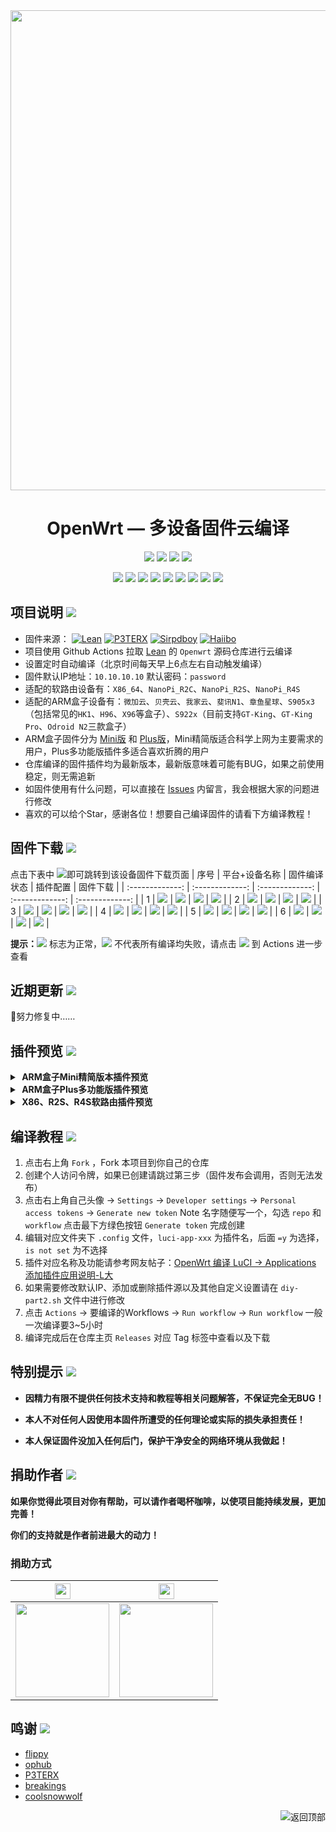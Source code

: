 <div align="center">
<img width="768" src="https://cdn.jsdelivr.net/gh/haiibo/OpenWrt/image/openwrt.png"/>
<h1>OpenWrt — 多设备固件云编译</h1>

<img src="https://img.shields.io/github/downloads/haiibo/OpenWrt/total.svg?style=for-the-badge&color=green"/>
<img src="https://img.shields.io/github/stars/haiibo/OpenWrt.svg?style=for-the-badge&color=orange"/>
<img src="https://img.shields.io/github/forks/haiibo/OpenWrt.svg?style=for-the-badge&color=ff69b4"/>
<img src="https://img.shields.io/github/license/haiibo/OpenWrt.svg?style=for-the-badge&color=blueviolet"/>

[![](https://img.shields.io/badge/-目录:-696969.svg)](#readme) [![](https://img.shields.io/badge/-项目说明-FFFFFF.svg)](#项目说明-) [![](https://img.shields.io/badge/-固件下载-FFFFFF.svg)](#固件下载-) [![](https://img.shields.io/badge/-近期更新-FFFFFF.svg)](#近期更新-) [![](https://img.shields.io/badge/-插件预览-FFFFFF.svg)](#插件预览-) [![](https://img.shields.io/badge/-编译教程-FFFFFF.svg)](#编译教程-) [![](https://img.shields.io/badge/-特别提示-FFFFFF.svg)](#特别提示-) [![](https://img.shields.io/badge/-捐助作者-FFFFFF.svg)](#捐助作者-) [![](https://img.shields.io/badge/-鸣谢-FFFFFF.svg)](#鸣谢-)
</div>


## 项目说明 [![](https://img.shields.io/badge/-项目基本介绍-FFFFFF.svg)](#项目说明-)
- 固件来源：
[![Lean](https://img.shields.io/badge/Lede-Lean-red.svg?style=flat&logo=appveyor)](https://github.com/coolsnowwolf/lede)
[![P3TERX](https://img.shields.io/badge/OpenWrt-P3TERX-orange.svg?style=flat&logo=appveyor)](https://github.com/P3TERX/Actions-OpenWrt)
[![Sirpdboy](https://img.shields.io/badge/Package-Sirpdboy-blueviolet.svg?style=flat&logo=appveyor)](https://github.com/sirpdboy/sirpdboy-package)
[![Haiibo](https://img.shields.io/badge/Build-Haiibo-success.svg?style=flat&logo=appveyor)](https://github.com/haiibo/OpenWrt)
- 项目使用 Github Actions 拉取 [Lean](https://github.com/coolsnowwolf/lede) 的 `Openwrt` 源码仓库进行云编译
- 设置定时自动编译（北京时间每天早上6点左右自动触发编译）
- 固件默认IP地址：`10.10.10.10` 默认密码：`password`
- 适配的软路由设备有：`X86_64`、`NanoPi_R2C`、`NanoPi_R2S`、`NanoPi_R4S`
- 适配的ARM盒子设备有：`微加云`、`贝壳云`、`我家云`、`斐讯N1`、`章鱼星球`、`S905x3`（包括常见的`HK1`、`H96`、`X96`等盒子）、`S922x`（目前支持`GT-King`、`GT-King Pro`、`Odroid N2`三款盒子） 
- ARM盒子固件分为 [Mini版](https://github.com/haiibo/OpenWrt/releases/tag/ARMv8_MINI) 和 [Plus版](https://github.com/haiibo/OpenWrt/releases/tag/ARMv8_PLUS)，Mini精简版适合科学上网为主要需求的用户，Plus多功能版插件多适合喜欢折腾的用户
- 仓库编译的固件插件均为最新版本，最新版意味着可能有BUG，如果之前使用稳定，则无需追新
- 如固件使用有什么问题，可以直接在 [Issues](https://github.com/haiibo/OpenWrt/issues) 内留言，我会根据大家的问题进行修改
- 喜欢的可以给个Star，感谢各位！想要自己编译固件的请看下方编译教程！


## 固件下载 [![](https://img.shields.io/badge/-编译状态及下载链接-FFFFFF.svg)](#固件下载-)
点击下表中 [![](https://img.shields.io/badge/下载-链接-blueviolet.svg?style=flat&logo=hack-the-box)](https://github.com/haiibo/OpenWrt/releases)即可跳转到该设备固件下载页面
|   序号   |    平台+设备名称    |    固件编译状态    |   插件配置   |   固件下载   |
| :-------------: | :-------------: | :-------------: | :-------------: | :-------------: |
| 1 | [![](https://img.shields.io/badge/OpenWrt-X86_64位-green.svg?logo=openwrt)](https://github.com/haiibo/OpenWrt/blob/main/.github/workflows/X86_64-OpenWrt.yml) | [![](https://github.com/haiibo/OpenWrt/actions/workflows/X86_64-OpenWrt.yml/badge.svg)](https://github.com/haiibo/OpenWrt/actions/workflows/X86_64-OpenWrt.yml) | [![](https://img.shields.io/badge/编译-配置-orange.svg?logo=apache-spark)](https://github.com/haiibo/OpenWrt/blob/main/x86/.config) | [![](https://img.shields.io/badge/下载-链接-blueviolet.svg?logo=hack-the-box)](https://github.com/haiibo/OpenWrt/releases/tag/x86_64) |
| 2 | [![](https://img.shields.io/badge/OpenWrt-ARMv8_Mini-green.svg?logo=openwrt)](https://github.com/haiibo/OpenWrt/blob/main/.github/workflows/ARMv8_Mini-OpenWrt.yml) | [![](https://github.com/haiibo/OpenWrt/actions/workflows/ARMv8_Mini-OpenWrt.yml/badge.svg)](https://github.com/haiibo/OpenWrt/actions/workflows/ARMv8_Mini-OpenWrt.yml) | [![](https://img.shields.io/badge/编译-配置-orange.svg?logo=apache-spark)](https://github.com/haiibo/OpenWrt/blob/main/armv8/mini/.config) | [![](https://img.shields.io/badge/下载-链接-blueviolet.svg?logo=hack-the-box)](https://github.com/haiibo/OpenWrt/releases/tag/ARMv8_MINI) |
| 3 | [![](https://img.shields.io/badge/OpenWrt-ARMv8_Plus-green.svg?logo=openwrt)](https://github.com/haiibo/OpenWrt/blob/main/.github/workflows/ARMv8_Plus-OpenWrt.yml) | [![](https://github.com/haiibo/OpenWrt/actions/workflows/ARMv8_Plus-OpenWrt.yml/badge.svg)](https://github.com/haiibo/OpenWrt/actions/workflows/ARMv8_Plus-OpenWrt.yml) | [![](https://img.shields.io/badge/编译-配置-orange.svg?logo=apache-spark)](https://github.com/haiibo/OpenWrt/blob/main/armv8/plus/.config) | [![](https://img.shields.io/badge/下载-链接-blueviolet.svg?logo=hack-the-box)](https://github.com/haiibo/OpenWrt/releases/tag/ARMv8_PLUS) |
| 4 | [![](https://img.shields.io/badge/OpenWrt-NanoPi_R2C-green.svg?logo=openwrt)](https://github.com/haiibo/OpenWrt/blob/main/.github/workflows/NanoPi_R2C-OpenWrt.yml) | [![](https://github.com/haiibo/OpenWrt/actions/workflows/NanoPi_R2C-OpenWrt.yml/badge.svg)](https://github.com/haiibo/OpenWrt/actions/workflows/NanoPi_R2C-OpenWrt.yml) | [![](https://img.shields.io/badge/编译-配置-orange.svg?logo=apache-spark)](https://github.com/haiibo/OpenWrt/blob/main/nanopi/r2c.config) | [![](https://img.shields.io/badge/下载-链接-blueviolet.svg?logo=hack-the-box)](https://github.com/haiibo/OpenWrt/releases/tag/NanoPi_R2C) |
| 5 | [![](https://img.shields.io/badge/OpenWrt-NanoPi_R2S-green.svg?logo=openwrt)](https://github.com/haiibo/OpenWrt/blob/main/.github/workflows/NanoPi_R2S-OpenWrt.yml) | [![](https://github.com/haiibo/OpenWrt/actions/workflows/NanoPi_R2S-OpenWrt.yml/badge.svg)](https://github.com/haiibo/OpenWrt/actions/workflows/NanoPi_R2S-OpenWrt.yml) | [![](https://img.shields.io/badge/编译-配置-orange.svg?logo=apache-spark)](https://github.com/haiibo/OpenWrt/blob/main/nanopi/r2s.config) | [![](https://img.shields.io/badge/下载-链接-blueviolet.svg?logo=hack-the-box)](https://github.com/haiibo/OpenWrt/releases/tag/NanoPi_R2S) |
| 6 | [![](https://img.shields.io/badge/OpenWrt-NanoPi_R4S-green.svg?logo=openwrt)](https://github.com/haiibo/OpenWrt/blob/main/.github/workflows/NanoPi_R4S-OpenWrt.yml) | [![](https://github.com/haiibo/OpenWrt/actions/workflows/NanoPi_R4S-OpenWrt.yml/badge.svg)](https://github.com/haiibo/OpenWrt/actions/workflows/NanoPi_R4S-OpenWrt.yml) | [![](https://img.shields.io/badge/编译-配置-orange.svg?logo=apache-spark)](https://github.com/haiibo/OpenWrt/blob/main/nanopi/r4s.config) | [![](https://img.shields.io/badge/下载-链接-blueviolet.svg?logo=hack-the-box)](https://github.com/haiibo/OpenWrt/releases/tag/NanoPi_R4S) |

**提示：**[![](https://img.shields.io/badge/设备-passing-32CD32.svg?logo=github)](https://github.com/haiibo/OpenWrt/actions) 标志为正常，[![](https://img.shields.io/badge/设备-failing-DC143C.svg?logo=github)](https://github.com/haiibo/OpenWrt/actions) 不代表所有编译均失败，请点击 [![](https://img.shields.io/badge/设备-状态-32CD32.svg?logo=github)](https://github.com/haiibo/OpenWrt/actions) 到 Actions 进一步查看


## 近期更新 [![](https://img.shields.io/badge/-近期固件更新-FFFFFF.svg)](#近期更新-)
  🤣努力修复中……


## 插件预览 [![](https://img.shields.io/badge/-固件插件及功能预览-FFFFFF.svg)](#插件预览-)
<details>
<summary><b>&nbsp;ARM盒子Mini精简版本插件预览</b></summary>
<br/>
<img src="https://cdn.jsdelivr.net/gh/haiibo/OpenWrt/image/mini.jpg"/>
</details>

<details>
<summary><b>&nbsp;ARM盒子Plus多功能版插件预览</b></summary>
<br/>
<img src="https://cdn.jsdelivr.net/gh/haiibo/OpenWrt/image/plus.jpg"/>
</details>

<details>
<summary><b>&nbsp;X86、R2S、R4S软路由插件预览</b></summary>
<br/>
<details>
<summary><b>├── 状态</b></summary>
　├── 概况<br/>
　├── 防火墙<br/>
　├── 路由表<br/>
　├── 系统日志<br/>
　├── 内核日志<br/>
　├── 系统进程<br/>
　├── 实时信息<br/>
　├── 实时监控<br/>
　├── 负载均衡<br/>
　└── 释放内存
</details>
<details>
<summary><b>├── 系统</b></summary>
　├── 系统<br/>
　├── 管理权<br/>
　├── TTYD 终端<br/>
　├── 软件包<br/>
　├── 启动项<br/>
　├── 计划任务<br/>
　├── 挂载点<br/>
　├── 磁盘管理<br/>
　├── 高级设置<br/>
　├── LED 配置<br/>
　├── 备份/升级<br/>
　├── 文件管理<br/>
　├── 定时重启<br/>
　├── 文件传输<br/>
　├── Argon 主题设置<br/>
　└── 重启<br/>
　└── 关机
</details>
<details>
<summary><b>├── 服务</b></summary>
　├── PassWall<br/>
　├── 甜糖心愿自动采集<br/>
　├── Hello World<br/>
　├── Adblock Plus+<br/>
　├── iKoolProxy 滤广告<br/>
　├── Bypass<br/>
　├── 广告屏蔽大师 Plus+<br/>
　├── AdGuard Home<br/>
　├── 京东签到服务<br/>
　├── ShadowSocksR Plus+<br/>
　├── 易友云文件管理器<br/>
　├── DDNS.to内网穿透<br/>
　├── 微信推送<br/>
　├── 全能推送<br/>
　├── MosDNS<br/>
　├── 上网时间控制<br/>
　├── 解锁网易云灰色歌曲<br/>
　├── OpenClash<br/>
　├── 动态 DNS<br/>
　├── WiFi 计划<br/>
　├── SmartDNS<br/>
　├── 网络唤醒<br/>
　├── 迅雷快鸟<br/>
　├── UU游戏加速器<br/>
　├── Frps<br/>
　├── Frp 内网穿透<br/>
　├── AirPlay 2 音频接收<br/>
　├── Gost<br/>
　├── KMS 服务器<br/>
　├── uHTTPd<br/>
　├── udpxy<br/>
　├── UPnP<br/>
　├── Nps 内网穿透<br/>
　├── Docker CE 容器<br/>
　└── MWAN3 分流助手
</details>
<details>
<summary><b>├── Docker</b></summary>
　├── 概览<br/>
　├── 容器<br/>
　├── 镜像<br/>
　├── 网络<br/>
　├── 存储卷<br/>
　├── 事件<br/>
　└── 设置
</details>
<details>
<summary><b>├── 网络存储</b></summary>
　├── NFS 管理<br/>
　├── 阿里云盘 WebDAV<br/>
　├── 微力同步<br/>
　├── qBittorrent<br/>
　├── USB 打印服务器<br/>
　├── 硬盘休眠<br/>
　├── Transmission<br/>
　├── 挂载 SMB 网络共享<br/>
　├── 网络共享<br/>
　├── FTP 服务器<br/>
　├── Rclone<br/>
　├── Aria2 配置<br/>
　└── miniDLNA
</details>
<details>
<summary><b>├── VPN</b></summary>
　├── V2ray 服务器<br/>
　├── SoftEther VPN 服务器<br/>
　├── OpenVPN 服务器<br/>
　├── PPTP VPN 服务器<br/>
　├── IPSec VPN 服务器<br/>
　└── ZeroTier
</details>
<details>
<summary><b>├── 网络</b></summary>
　├── 接口<br/>
　├── 无线<br/>
　├── DHCP/DNS<br/>
　├── 主机名<br/>
　├── IP/MAC 绑定<br/>
　├── 静态路由<br/>
　├── 防火墙<br/>
　├── 诊断<br/>
　├── Socat<br/>
　├── 应用过滤<br/>
　├── 网速控制<br/>
　├── 多线多拨<br/>
　├── 负载均衡<br/>
　└── Turbo ACC 网络加速
</details>
<details>
<summary><b>├── 带宽监控</b></summary>
　├── 显示<br/>
　├── 配置<br/>
　├── 备份<br/>
　└── 实时流量监测
</details>
　└── <b>退出</b>
</details>


## 编译教程 [![](https://img.shields.io/badge/-项目基本编译教程-FFFFFF.svg)](#编译教程-)
1. 点击右上角 `Fork` ，Fork 本项目到你自己的仓库
2. 创建个人访问令牌，如果已创建请跳过第三步（固件发布会调用，否则无法发布）
3. 点击右上角自己头像 → `Settings` → `Developer settings` → `Personal access tokens` → `Generate new token` Note 名字随便写一个，勾选 `repo` 和 `workflow` 点击最下方绿色按钮 `Generate token` 完成创建
4. 编辑对应文件夹下 `.config` 文件，`luci-app-xxx` 为插件名，后面 `=y` 为选择，`is not set` 为不选择
5. 插件对应名称及功能请参考网友帖子：[OpenWrt 编译 LuCI -> Applications 添加插件应用说明-L大](https://www.right.com.cn/forum/thread-3682029-1-1.html)
6. 如果需要修改默认IP、添加或删除插件源以及其他自定义设置请在 `diy-part2.sh` 文件中进行修改
7. 点击 `Actions` → 要编译的Workflows → `Run workflow` → `Run workflow` 一般一次编译要3~5小时
8. 编译完成后在仓库主页 `Releases` 对应 Tag 标签中查看以及下载


## 特别提示 [![](https://img.shields.io/badge/-个人免责声明-FFFFFF.svg)](#特别提示-)

- **因精力有限不提供任何技术支持和教程等相关问题解答，不保证完全无BUG！**

- **本人不对任何人因使用本固件所遭受的任何理论或实际的损失承担责任！**

- **本人保证固件没加入任何后门，保护干净安全的网络环境从我做起！**


## 捐助作者 [![](https://img.shields.io/badge/-请我喝咖啡啦-FFFFFF.svg)](#捐助作者-)

**如果你觉得此项目对你有帮助，可以请作者喝杯咖啡，以使项目能持续发展，更加完善！**

**你们的支持就是作者前进最大的动力！**

### 捐助方式
| <img src="https://img.shields.io/badge/-支付宝-1678FF.svg" height="25" href="#赞助支持本项目-"/> | <img src="https://img.shields.io/badge/-微信-22AB39.svg" height="25" href="#赞助支持本项目-"/> |
| :-------------: | :-------------: |
| <img src="https://user-images.githubusercontent.com/85640068/149810593-b27af61f-71c7-4a13-9f33-4e04ff2978c1.jpg" width="150" height="150" href="#赞助支持本项目-"/> | <img src="https://user-images.githubusercontent.com/85640068/149810694-a181e062-0d71-4fd9-9279-3f9ab0128b7f.jpg" width="150" height="150" href="#赞助支持本项目-"/> |


## 鸣谢 [![](https://img.shields.io/badge/-跪谢各大佬-FFFFFF.svg)](#鸣谢-)
- [flippy](https://github.com/unifreq/openwrt_packit)
- [ophub](https://github.com/ophub/op)
- [P3TERX](https://github.com/P3TERX/Actions-OpenWrt)
- [breakings](https://github.com/breakings/OpenWrt)
- [coolsnowwolf](https://github.com/coolsnowwolf/lede)

<a href="#readme">
<img src="https://img.shields.io/badge/-返回顶部-FFFFFF.svg" title="返回顶部" align="right"/>
</a>
